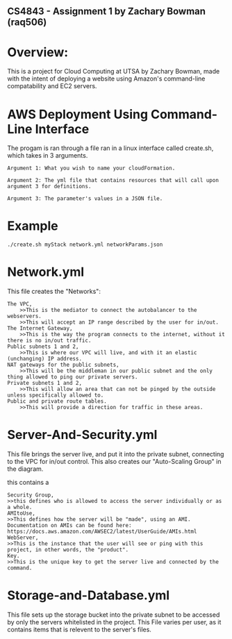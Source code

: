 ## CS4843 - Assignment 1 by Zachary Bowman (raq506)

# Overview:
This is a project for Cloud Computing at UTSA by Zachary Bowman, made with
the intent of deploying a website using Amazon's command-line compatability
and EC2 servers.



# AWS Deployment Using Command-Line Interface

The progam is ran through a file ran in a linux interface called create.sh, which takes in 3 arguments.

    Argument 1: What you wish to name your cloudFormation.

    Argument 2: The yml file that contains resources that will call upon argument 3 for definitions.

    Argument 3: The parameter's values in a JSON file.
    
# Example

    ./create.sh myStack network.yml networkParams.json

# Network.yml
This file creates the "Networks": 

    The VPC, 
        >>This is the mediator to connect the autobalancer to the webservers.
        >>This will accept an IP range described by the user for in/out.
    The Internet Gateway, 
        >>This is the way the program connects to the internet, without it there is no in/out traffic.
    Public subnets 1 and 2, 
        >>This is where our VPC will live, and with it an elastic (unchanging) IP address.
    NAT gateways for the public subnets,
        >>This will be the middleman in our public subnet and the only thing allowed to ping our private servers.
    Private subnets 1 and 2,
        >>This will allow an area that can not be pinged by the outside unless specifically allowed to.
    Public and private route tables.
        >>This will provide a direction for traffic in these areas.


# Server-And-Security.yml
This file brings the server live, and put it into the private subnet, connecting to the VPC for in/out control.
This also creates our "Auto-Scaling Group" in the diagram.

this contains a


    Security Group,
    >>this defines who is allowed to access the server individually or as a whole.
    AMItoUse,
    >>This defines how the server will be "made", using an AMI. Documentation on AMIs can be found here: https://docs.aws.amazon.com/AWSEC2/latest/UserGuide/AMIs.html
    WebServer,
    >>This is the instance that the user will see or ping with this project, in other words, the "product".
    Key.
    >>This is the unique key to get the server live and connected by the command.
        


# Storage-and-Database.yml
This file sets up the storage bucket into the private subnet to be accessed by only the servers whitelisted in the project.
This File varies per user, as it contains items that is relevent to the server's files.
